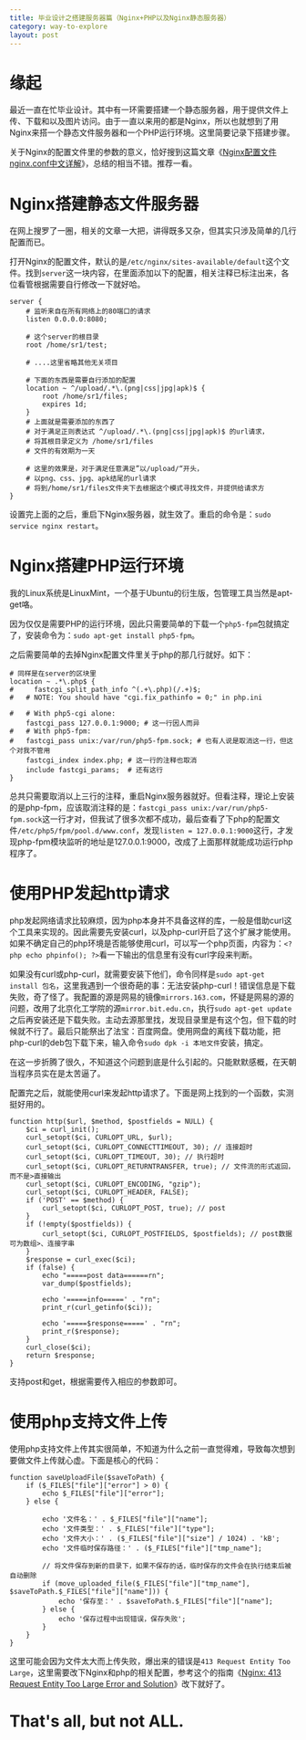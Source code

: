 ```yaml
---
title: 毕业设计之搭建服务器篇（Nginx+PHP以及Nginx静态服务器）
category: way-to-explore
layout: post
---
```


# 缘起
最近一直在忙毕业设计。其中有一环需要搭建一个静态服务器，用于提供文件上传、下载和以及图片访问。由于一直以来用的都是Nginx，所以也就想到了用Nginx来搭一个静态文件服务器和一个PHP运行环境。这里简要记录下搭建步骤。

关于Nginx的配置文件里的参数的意义，恰好搜到这篇文章《[Nginx配置文件nginx.conf中文详解](http://www.ha97.com/5194.html)》，总结的相当不错。推荐一看。

# Nginx搭建静态文件服务器
在网上搜罗了一圈，相关的文章一大把，讲得既多又杂，但其实只涉及简单的几行配置而已。

打开Nginx的配置文件，默认的是`/etc/nginx/sites-available/default`这个文件。找到`server`这一块内容，在里面添加以下的配置，相关注释已标注出来，各位看管根据需要自行修改一下就好哈。

    server {
        # 监听来自在所有网络上的80端口的请求
        listen 0.0.0.0:8080;

        # 这个server的根目录
        root /home/sr1/test;

        # ....这里省略其他无关项目

        # 下面的东西是需要自行添加的配置
        location ~ ^/upload/.*\.(png|css|jpg|apk)$ {
            root /home/sr1/files;
            expires 1d;
        }
        # 上面就是需要添加的东西了
        # 对于满足正则表达式 ^/upload/.*\.(png|css|jpg|apk)$ 的url请求，
        # 将其根目录定义为 /home/sr1/files
        # 文件的有效期为一天

        # 这里的效果是，对于满足任意满足”以/upload/“开头，
        # 以png、css、jpg、apk结尾的url请求
        # 将到/home/sr1/files文件夹下去根据这个模式寻找文件，并提供给请求方
    }

设置完上面的之后，重启下Nginx服务器，就生效了。重启的命令是：`sudo service nginx restart`。

# Nginx搭建PHP运行环境
我的Linux系统是LinuxMint，一个基于Ubuntu的衍生版，包管理工具当然是apt-get咯。

因为仅仅是需要PHP的运行环境，因此只需要简单的下载一个`php5-fpm`包就搞定了，安装命令为：`sudo apt-get install php5-fpm`。

之后需要简单的去掉Nginx配置文件里关于php的那几行就好。如下：

    # 同样是在server的区块里
    location ~ .*\.php$ {
    #     fastcgi_split_path_info ^(.+\.php)(/.+)$;
    #   # NOTE: You should have "cgi.fix_pathinfo = 0;" in php.ini
    
    #   # With php5-cgi alone:
        fastcgi_pass 127.0.0.1:9000; # 这一行因人而异
    #   # With php5-fpm:
    #   fastcgi_pass unix:/var/run/php5-fpm.sock; # 也有人说是取消这一行，但这个对我不管用
        fastcgi_index index.php; # 这一行的注释也取消
        include fastcgi_params;  # 还有这行
    }

总共只需要取消以上三行的注释，重启Nginx服务器就好。但看注释，理论上安装的是php-fpm，应该取消注释的是：`fastcgi_pass unix:/var/run/php5-fpm.sock`这一行才对，但我试了很多次都不成功，最后查看了下php的配置文件`/etc/php5/fpm/pool.d/www.conf`，发现`listen = 127.0.0.1:9000`这行，才发现php-fpm模块监听的地址是127.0.0.1:9000，改成了上面那样就能成功运行php程序了。

# 使用PHP发起http请求
php发起网络请求比较麻烦，因为php本身并不具备这样的库，一般是借助curl这个工具来实现的。因此需要先安装curl，以及php-curl开启了这个扩展才能使用。如果不确定自己的php环境是否能够使用curl，可以写一个php页面，内容为：`<?php echo phpinfo(); ?>`看一下输出的信息里有没有curl字段来判断。

如果没有curl或php-curl，就需要安装下他们，命令同样是`sudo apt-get install 包名`，这里我遇到一个很奇葩的事：无法安装php-curl！错误信息是下载失败，奇了怪了。我配置的源是网易的镜像`mirrors.163.com`，怀疑是网易的源的问题，改用了北京化工学院的源`mirror.bit.edu.cn`，执行`sudo apt-get update`之后再安装还是下载失败。主动去源那里找，发现目录里是有这个包，但下载的时候就不行了。最后只能祭出了法宝：百度网盘。使用网盘的离线下载功能，把php-curl的deb包下载下来，输入命令`sudo dpk -i 本地文件`安装，搞定。

在这一步折腾了很久，不知道这个问题到底是什么引起的。只能默默感概，在天朝当程序员实在是太苦逼了。

配置完之后，就能使用curl来发起http请求了。下面是网上找到的一个函数，实测挺好用的。

    function http($url, $method, $postfields = NULL) {
        $ci = curl_init();
        curl_setopt($ci, CURLOPT_URL, $url);
        curl_setopt($ci, CURLOPT_CONNECTTIMEOUT, 30); // 连接超时  
        curl_setopt($ci, CURLOPT_TIMEOUT, 30); // 执行超时  
        curl_setopt($ci, CURLOPT_RETURNTRANSFER, true); // 文件流的形式返回，而不是>直接输出  
        curl_setopt($ci, CURLOPT_ENCODING, "gzip");
        curl_setopt($ci, CURLOPT_HEADER, FALSE);
        if ('POST' == $method) {
            curl_setopt($ci, CURLOPT_POST, true); // post  
        }
        if (!empty($postfields)) {
            curl_setopt($ci, CURLOPT_POSTFIELDS, $postfields); // post数据 可为数组>、连接字串  
        }
        $response = curl_exec($ci);
        if (false) {
            echo "=====post data======rn";
            var_dump($postfields);

            echo '=====info=====' . "rn";
            print_r(curl_getinfo($ci));

            echo '=====$response=====' . "rn";
            print_r($response);
        }
        curl_close($ci);
        return $response;
    }

支持post和get，根据需要传入相应的参数即可。

# 使用php支持文件上传
使用php支持文件上传其实很简单，不知道为什么之前一直觉得难，导致每次想到要做文件上传就心虚。下面是核心的代码：

    function saveUploadFile($saveToPath) {
        if ($_FILES["file"]["error"] > 0) {
            echo $_FILES["file"]["error"];
        } else {

            echo '文件名：' . $_FILES["file"]["name"];
            echo '文件类型：' . $_FILES["file"]["type"];
            echo '文件大小：' . ($_FILES["file"]["size"] / 1024) . 'kB';
            echo '文件临时保存路径：' . ($_FILES["file"]["tmp_name"];

            // 将文件保存到新的目录下，如果不保存的话，临时保存的文件会在执行结束后被自动删除
            if (move_uploaded_file($_FILES["file"]["tmp_name"], $saveToPath.$_FILES["file"]["name"])) {
                echo '保存至：' . $saveToPath.$_FILES["file"]["name"];
            } else {
                echo '保存过程中出现错误，保存失败';
            }
        }
    }

这里可能会因为文件太大而上传失败，爆出来的错误是`413 Request Entity Too Large`，这里需要改下Nginx和php的相关配置，参考这个的指南《[Nginx: 413 Request Entity Too Large Error and Solution](http://www.cyberciti.biz/faq/linux-unix-bsd-nginx-413-request-entity-too-large/)》改下就好了。

# That's all, but not ALL.